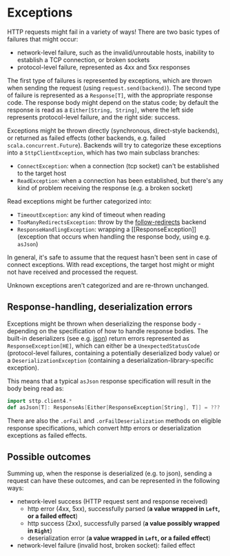 # Exceptions

HTTP requests might fail in a variety of ways! There are two basic types of failures that might occur:

* network-level failure, such as the invalid/unroutable hosts, inability to establish a TCP connection, or broken sockets
* protocol-level failure, represented as 4xx and 5xx responses

The first type of failures is represented by exceptions, which are thrown when sending the request (using `request.send(backend)`). The second type of failure is represented as a `Response[T]`, with the appropriate response code. The response body might depend on the status code; by default the response is read as a `Either[String, String]`, where the left side represents protocol-level failure, and the right side: success.

Exceptions might be thrown directly (synchronous, direct-style backends), or returned as failed effects (other backends, e.g. failed `scala.concurrent.Future`). Backends will try to categorize these exceptions into a `SttpClientException`, which has two main subclass branches:

* `ConnectException`: when a connection (tcp socket) can't be established to the target host
* `ReadException`: when a connection has been established, but there's any kind of problem receiving the response (e.g. a broken socket)

Read exceptions might be further categorized into:

* `TimeoutException`: any kind of timeout when reading
* `TooManyRedirectsException`: throw by the [follow-redirects](../conf/redirects.md) backend
* `ResponseHandlingException`: wrapping a [[ResponseException]] (exception that occurs when handling the response body, using e.g. `asJson`)

In general, it's safe to assume that the request hasn't been sent in case of connect exceptions. With read exceptions, the target host might or might not have received and processed the request.

Unknown exceptions aren't categorized and are re-thrown unchanged.

## Response-handling, deserialization errors

Exceptions might be thrown when deserializing the response body - depending on the specification of how to handle response bodies. The built-in deserializers (see e.g. [json](../other/json.md)) return errors represented as `ResponseException[HE]`, which can either be a `UnexpectedStatusCode` (protocol-level failures, containing a potentially deserialized body value) or a `DeserializationException` (containing a deserialization-library-specific exception).

This means that a typical `asJson` response specification will result in the body being read as:

```scala
import sttp.client4.*
def asJson[T]: ResponseAs[Either[ResponseException[String], T]] = ???
``` 

There are also the `.orFail` and `.orFailDeserialization` methods on eligible response specifications, which convert http errors or deserialization exceptions as failed effects.

## Possible outcomes

Summing up, when the response is deserialized (e.g. to json), sending a request can have these outcomes, and can be represented in the following ways:

* network-level success (HTTP request sent and response received)
  * http error (4xx, 5xx), successfully parsed (**a value wrapped in `Left`, or a failed effect**)
  * http success (2xx), successfully parsed (**a value possibly wrapped in `Right`**)
  * deserialization error (**a value wrapped in `Left`, or a failed effect**)
* network-level failure (invalid host, broken socket): failed effect
